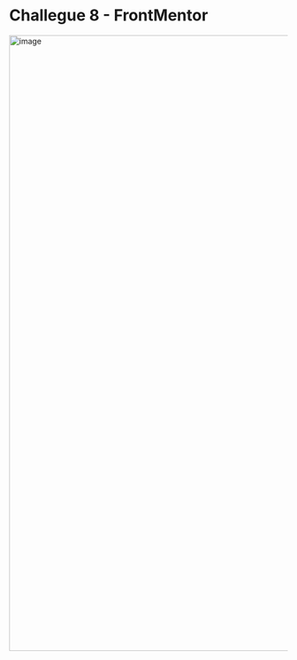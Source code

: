 # Challegue 8 - FrontMentor

<img width="1112" alt="image" src="https://github.com/dsilvagu/challegue8fmentor/assets/126299004/29d74a9a-e382-4f8b-9b13-296e058b0565">

